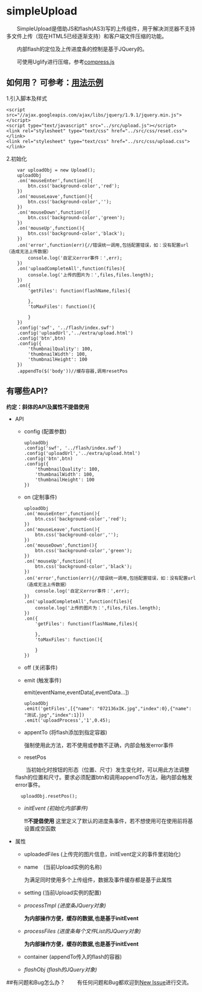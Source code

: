 simpleUpload
============

　　SimpleUpload是借助JS和flash(AS3)写的上传组件，用于解决浏览器不支持多文件上传（现在HTML5已经逐渐支持）和客户端文件压缩的功能。

　　内部flash的定位及上传进度条的控制是基于JQuery的。

　　可使用Uglify进行压缩，参考[compress.js](https://github.com/tonny-zhang/nodeJS/tree/master/uglifyJS_compress)
## 如何用？ 可参考：[用法示例](http://tonny-zhang.github.com/simpleUpload/docs/how-use.html?debug)

1.引入脚本及样式

```
<script src="//ajax.googleapis.com/ajax/libs/jquery/1.9.1/jquery.min.js"></script>
<script type="text/javascript" src="../src/upload.js"></script>
<link rel="stylesheet" type="text/css" href="../src/css/reset.css"></link>
<link rel="stylesheet" type="text/css" href="../src/css/upload.css"></link>
```
2.初始化

```
	var uploadObj = new Upload();
	uploadObj
	.on('mouseEnter',function(){
		btn.css('background-color','red');
	})
	.on('mouseLeave',function(){
		btn.css('background-color','');
	})
	.on('mouseDown',function(){
		btn.css('background-color','green');
	})
	.on('mouseUp',function(){
		btn.css('background-color','black');
	})
	.on('error',function(err){//错误统一调用,包括配置错误，如：没有配置url（造成无法上传数据）
		console.log('自定义error事件：',err);
	})
	.on('uploadCompleteAll',function(files){
		console.log('上传的图片为：',files,files.length);
	})
	.on({
		'getFiles': function(flashName,files){
			
		},
		'toMaxFiles': function(){
			
		}
	})
	.config('swf', '../flash/index.swf')
	.config('uploadUrl','../extra/upload.html')
	.config('btn',btn)
	.config({
		'thumbnailQuality': 100,
		'thumbnailWidth': 100,
		'thumbnailHeight': 100
	})
	.appendTo($('body'))//缓存容器,调用resetPos
```

## 有哪些API?

**约定：斜体的API及属性不提倡使用**
* API
	* config (配置参数)

		```
		uploadObj 
		.config('swf', '../flash/index.swf')
		.config('uploadUrl','../extra/upload.html')
		.config('btn',btn)
		.config({
			'thumbnailQuality': 100,
			'thumbnailWidth': 100,
			'thumbnailHeight': 100
		})
		```
	* on (定制事件)

		```
		uploadObj
		.on('mouseEnter',function(){
			btn.css('background-color','red');
		})
		.on('mouseLeave',function(){
			btn.css('background-color','');
		})
		.on('mouseDown',function(){
			btn.css('background-color','green');
		})
		.on('mouseUp',function(){
			btn.css('background-color','black');
		})
		.on('error',function(err){//错误统一调用,包括配置错误，如：没有配置url（造成无法上传数据）
			console.log('自定义error事件：',err);
		})
		.on('uploadCompleteAll',function(files){
			console.log('上传的图片为：',files,files.length);
		})
		.on({
			'getFiles': function(flashName,files){
				
			},
			'toMaxFiles': function(){
				
			}
		})
		```
	* off (关闭事件)
	* emit (触发事件)

		emit(eventName,eventData[,eventData...])

		```
		uploadObj
		.emit('getFiles',[{"name": "072136xIK.jpg","index":0},{"name": "测试.jpg","index":1}])
		.emit('uploadProcess','1',0.45);
		```
	* appentTo (将flash添加到指定容器)

		强制使用此方法，若不使用或参数不正确，内部会触发error事件
	* resetPos

	　　当初始化时按钮的形态（位置、尺寸）发生变化时，可以用此方法调整flash的位置和尺寸。要求必须配置btn和调用appendTo方法，融内部会触发error事件。
		
		uploadObj.resetPos();
	* *initEvent (初始化内部事件)*

		**!!不提倡使用**
		这里定义了默认的进度条事件，若不想使用可在使用前将基设置成空函数
* 属性
	* uploadedFiles (上传完的图片信息，initEvent定义的事件里初始化)
	* name　(当前Upload实例的名称)

		为满足同时使用多个上传组件，数据及事件缓存都是基于此属性
	* setting (当前Upload实例的配置)
	* *processTmpl (进度条JQuery对象)*

		**为内部操作方便，缓存的数据,也是基于initEvent**
	* *processFiles (进度条每个文件List的JQuery对象)*

		**为内部操作方便，缓存的数据,也是基于initEvent**
	* container (appendTo传入的flash的容器)
	* *flashObj (flash的JQuery对象)*


##有问题和Bug怎么办？
　　有任何问题和Bug都欢迎到[New Issue](https://github.com/tonny-zhang/simpleUpload/issues/new)进行交流。